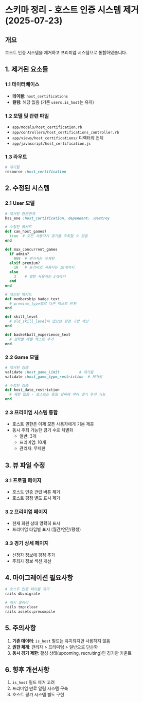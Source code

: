 # 스키마 정리 - 호스트 인증 시스템 제거 (2025-07-23)

## 개요
호스트 인증 시스템을 제거하고 프리미엄 시스템으로 통합하였습니다.

## 1. 제거된 요소들

### 1.1 데이터베이스
- **테이블**: `host_certifications`
- **컬럼**: 해당 없음 (기존 `users.is_host`는 유지)

### 1.2 모델 및 관련 파일
- `app/models/host_certification.rb`
- `app/controllers/host_certifications_controller.rb`
- `app/views/host_certifications/` 디렉터리 전체
- `app/javascript/host_certification.js`

### 1.3 라우트
```ruby
# 제거됨
resource :host_certification
```

## 2. 수정된 시스템

### 2.1 User 모델
```ruby
# 제거된 연관관계
has_one :host_certification, dependent: :destroy

# 수정된 메서드
def can_host_games?
  true  # 모든 사용자가 경기를 주최할 수 있음
end

def max_concurrent_games
  if admin?
    999  # 관리자는 무제한
  elsif premium?
    10   # 프리미엄 사용자는 10개까지
  else
    3    # 일반 사용자는 3개까지
  end
end

# 개선된 메서드
def membership_badge_text
  # premium_type별로 다른 텍스트 반환
end

def skill_level
  # old_skill_level이 없으면 평점 기반 계산
end

def basketball_experience_text
  # 경력별 레벨 텍스트 추가
end
```

### 2.2 Game 모델
```ruby
# 제거된 검증
validate :host_game_limit         # 제거됨
validate :host_game_type_restriction  # 제거됨

# 수정된 검증
def host_date_restriction
  # 제한 없음 - 호스트는 동일 날짜에 여러 경기 주최 가능
end
```

### 2.3 프리미엄 시스템 통합
- 호스트 권한은 이제 모든 사용자에게 기본 제공
- 동시 주최 가능한 경기 수로 차별화
  - 일반: 3개
  - 프리미엄: 10개
  - 관리자: 무제한

## 3. 뷰 파일 수정

### 3.1 프로필 페이지
- 호스트 인증 관련 버튼 제거
- 호스트 평점 별도 표시 제거

### 3.2 프리미엄 페이지
- 현재 회원 상태 명확히 표시
- 프리미엄 타입별 표시 (월간/연간/평생)

### 3.3 경기 상세 페이지
- 신청자 정보에 평점 추가
- 주최자 정보 섹션 개선

## 4. 마이그레이션 필요사항

```bash
# 호스트 인증 테이블 제거
rails db:migrate

# 캐시 클리어
rails tmp:clear
rails assets:precompile
```

## 5. 주의사항

1. **기존 데이터**: `is_host` 필드는 유지되지만 사용하지 않음
2. **권한 체계**: 관리자 > 프리미엄 > 일반으로 단순화
3. **동시 경기 제한**: 활성 상태(upcoming, recruiting)인 경기만 카운트

## 6. 향후 개선사항

1. `is_host` 필드 제거 고려
2. 프리미엄 만료 알림 시스템 구축
3. 호스트 평가 시스템 별도 구현